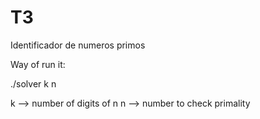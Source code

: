 # T3
Identificador de numeros primos

Way of run it:

./solver k n

k --> number of digits of n
n --> number to check primality